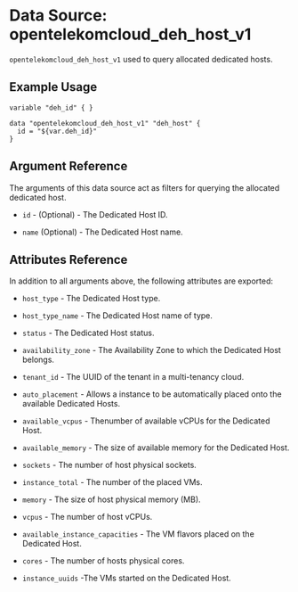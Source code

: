 # Data Source: opentelekomcloud_deh_host_v1

`opentelekomcloud_deh_host_v1` used to query allocated dedicated hosts.

## Example Usage

```hcl
variable "deh_id" { }

data "opentelekomcloud_deh_host_v1" "deh_host" {
  id = "${var.deh_id}"
}
```

## Argument Reference

The arguments of this data source act as filters for querying the allocated dedicated host.

* `id` - (Optional) - The Dedicated Host ID.

* `name` (Optional) - The Dedicated Host name.


## Attributes Reference

In addition to all arguments above, the following attributes are exported:

* `host_type` - The Dedicated Host type.

* `host_type_name` - The Dedicated Host name of type.

* `status` -  The Dedicated Host status.

* `availability_zone` - The Availability Zone to which the Dedicated Host belongs.

* `tenant_id` -  The UUID of the tenant in a multi-tenancy cloud.

* `auto_placement` - Allows a instance to be automatically placed onto the available Dedicated Hosts.

* `available_vcpus` - Thenumber of available vCPUs for the Dedicated Host.

* `available_memory` - The size of available memory for the Dedicated Host.

* `sockets` - The number of host physical sockets.

* `instance_total` - The number of the placed VMs.

* `memory` - The size of host physical memory (MB).

* `vcpus` - The number of host vCPUs.

* `available_instance_capacities` - The VM flavors placed on the Dedicated Host.

* `cores` - The number of hosts physical cores.

* `instance_uuids` -The VMs started on the Dedicated Host.
